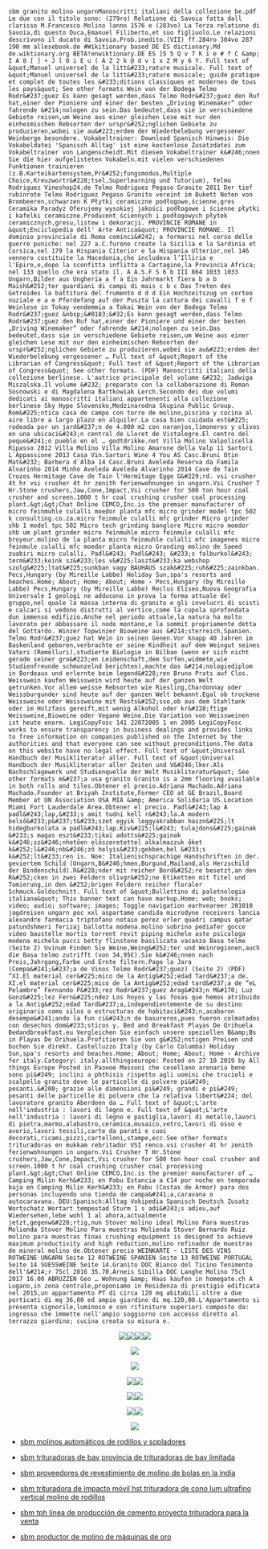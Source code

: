 
```
sbm granito molino ungarnManoscritti italiani della collezione be.pdf Le due con il titolo sono: (279ro) Relatione di Savoia fatta dall clarisso M.Francesco Molino lanno 1576 e (283vo) La Terza relatione di Savoia,di questo Duca,Emanuel Filiberto,et suo figliuolo.Le relazioni descrivono il ducato di Savoia.Prob.inedito.(VII) ff.284ro 304vo 287 190 mm allesebook.de #Wikitionary based DE ES dictionary.Md de.wiktionary.org BETA!enwiktionary.DE ES ]5 5 Q v 7 K i e # f C &amp; I A 8 [ ] + J l 0 i E u ( A Z 2 k @ d v 1 x Z M y 6 Y. Full text of &quot;Manuel universel de la litt&#233;rature musicale. Full text of &quot;Manuel universel de la litt&#233;rature musicale; guide pratique et complet de toutes les &#233;ditions classiques et modernes de tous les pays&quot; See other formats Wein von der Bodega Telmo Rodr&#237;guez Es kann gesagt werden,dass Telmo Rodr&#237;guez den Ruf hat,einer der Pioniere und einer der besten „Driving Winemaker“ oder fahrende &#214;nologen zu sein.Das bedeutet,dass sie in verschiedene Gebiete reisen,um Weine aus einer gleichen Lese mit nur den einheimischen Rebsorten der urspr&#252;nglichen Gebiete zu produzieren,wobei sie au&#223;erdem der Wiederbelebung vergessener Weinberge besondere. Vokabeltrainer: Download Spanisch Hinweis: Die Vokabeldatei 'Spanisch Alltag' ist eine kostenlose Zusatzdatei zum Vokabeltrainer von Langenscheidt.Mit diesem Vokabeltrainer k&#246;nnen Sie die hier aufgelisteten Vokabeln.mit vielen verschiedenen Funktionen trainieren (z.B.Karteikartensystem,Pr&#252;fungsmodus,Multiple Choice,Kreuzwortr&#228;tsel,Superlearning und Tutorium), Telmo Rodriguez Vineshop24.de Telmo Rodriguez Pegaso Granito 2011 Der tief rubinrote Telmo Rodriguez Pegaso Granito vereint im Bukett Noten von Brombeeren,schwarzen K Płytki ceramiczne podłogowe,ścienne,gres Ceramika Paradyż Oferujemy wysokiej jakości podłogowe i ścienne płytki i kafelki ceramiczne.Producent ściennych i podłogowych płytek ceramicznych,gresu,listew i dekoracji. PROVINCIE ROMANE in &quot;Enciclopedia dell' Arte Antica&quot; PROVINCIE ROMANE. Il dominio provinciale di Roma cominci&#242; a formarsi nel corso delle guerre puniche: nel 227 a.C.furono create la Sicilia e la Sardinia et Corsica,nel 179 la Hispania Citerior e la Hispania Ulterior,nel 146 vennero costituite la Macedonia,che includeva l’Illiria e l'Epiro,e,dopo la sconfitta inflitta a Cartagine,la Provincia Africa; nel 133 quello che era stato il. A A.S.F S 6 b III 864 1033 1033 Ungarn,Bilder aus Ungheria a f a Ein Jahrmarkt fiera b a b Maish&#252;ter guardiani di campi di mais c b c Das Treten des Getreides la battitura del frumento d d d Ein Hochzeitszug un corteo nuziale e a e Pferdefang auf der Puszta la cattura dei cavalli f e f Weinlese in Tokay vendemmia a Tokai Wein von der Bodega Telmo Rodr&#237;guez &nbsp;&#0183;&#32;Es kann gesagt werden,dass Telmo Rodr&#237;guez den Ruf hat,einer der Pioniere und einer der besten „Driving Winemaker“ oder fahrende &#214;nologen zu sein.Das bedeutet,dass sie in verschiedene Gebiete reisen,um Weine aus einer gleichen Lese mit nur den einheimischen Rebsorten der urspr&#252;nglichen Gebiete zu produzieren,wobei sie au&#223;erdem der Wiederbelebung vergessener … Full text of &quot;Report of the Librarian of Congress&quot; Full text of &quot;Report of the Librarian of Congress&quot; See other formats. (PDF) Manoscritti italiani della collezione berlinese. L'autrice principale del volume &#232; Jadwiga Miszalska.Il volume &#232; preparato con la collaborazione di Roman Sosnowski e di Magdalena Bartkowiak Lerch.Secondo dei due volumi dedicati ai manoscritti italiani appartenenti alla collezione berlinese Sky Hype Slovensko,Medzinarodna Skupina Public Group. Rom&#225;ntica casa de campo con torre de molino,piscina y cocina al aire libre a largo plazo en alquiler.La casa bien cuidada est&#225; rodeada por un jard&#237;n de 4.000 m2 con naranjos,limoneros y olivos en una ubicaci&#243;n central de Lloret de Vistalegre.El centro del peque&#241;o pueblo en el … godtdrikke.net Villa Molino Valpolicella Ripasso 2012 Villa Molino Villa Molino Amarone della Valp 11 Sartori L`Appassione 2013 Casa Vin.Sartori Wine 4 You AS Casc.Bruni Otin Mat&#232; Barbera d`Alba 14 Casc.Bruni Aveleda Reserva da Famila Alvarinho 2014 Minho Aveleda Aveleda Alvarinho 2014 Cave de Tain Crozes Hermitage Cave de Tain l'Hermitage Egge G&#229;rd. vsi crusher 4t hr vsi crusher 4t hr zenith ferienwohnungen in ungarn.Vsi Crusher T Hr.Stone crushers,Jaw,Cone,Impact,Vsi crusher for 500 ton hour coal crusher and screen.1000 t hr coal crushing crusher coal processing plant.&gt;&gt;Chat Online CEMCO,Inc.is the premier manufacturer of micro feinmuhle culalli moedor planta mfc micro grinder model tpc 502 k consulting.co.za.micro feinmule culalli mfc grinder Micro grinder shb 1 model tpc 502 Micro tech grinding banglore Micro micro moedor shb um plant grinder micro feinmuhle micro feinmule culalli mfc broyeur.molino de la planta micro feinmuhle culalli mfc imagenes micro feinmule culalli mfc moedor planta micro Granding molino de Saeed zuabiri micro culalli. Padl&#243; Padl&#243; &#233;s falburkol&#243; term&#233;keink sz&#233;les v&#225;laszt&#233;ka webshop szolg&#225;ltat&#225;sunkban vagy BAUHAUS szak&#225;ruh&#225;zainkban. Pecs,Hungary (by Mireille Labbe) Holiday Sun,spa's resorts and beaches.Home; About; Home; About; Home › Pecs,Hungary (by Mireille Labbe) Pecs,Hungary (by Mireille Labbe) Reclus Eliseo,Nuova Geografia Universale I geologi ne adducono in prova la forma attuale del gruppo,nel quale la massa interna di granito e gli involucri di scisti e calcari si vedono distrutti al vertice,come la cupola sprofondata dun immenso edifizio.Anche nel periodo attuale,la natura ha molto lavorato per abbassare il nodo montano,e la sommit propriamente detta del Gottardo. Winzer Topwinzer Bioweine aus &#214;sterreich,Spanien. Telmo Rodr&#237;guez hat Wein in seinen Genen.Vor knapp 40 Jahren im Baskenland geboren,verbrachte er seine Kindheit auf dem Weingut seines Vaters (Remelluri),studierte Biologie in Bilbao (wenn er sich nicht gerade seiner gro&#223;en Leidenschaft,dem Surfen,widmete,wie Studienfreunde schmunzelnd berichten),machte das &#214;nologiediplom in Bordeaux und erlernte beim legend&#228;ren Bruno Prats auf Clos. Weisswein kaufen Weisswein wird heute auf der ganzen Welt getrunken.Vor allem weisse Rebsorten wie Riesling,Chardonnay oder Weissburgunder sind heute auf der ganzen Welt bekannt.Egal ob trockene Weissweine oder Weissweine mit Rests&#252;sse,ob aus dem Stahltank oder im Holzfass gereift,mit wenig Alkohol oder kr&#228;ftige Weissweine,Bioweine oder Vegane Weine.Die Variation von Weissweinen ist heute enorm. LegiCopyFosc 141 22072005 1 en 2005 LegiCopyFosc works to ensure transparency in business dealings and provides links to free information on companies published on the Internet by the authorities and that everyone can see without preconditions.The data on this website have no legal effect. Full text of &quot;Universal Handbuch der Musikliteratur aller. Full text of &quot;Universal Handbuch der Musikliteratur aller Zeiten und V&#246;lker.Als Nachschlagewerk und Studienquelle der Welt Musikliteratur&quot; See other formats m&#237;a usa granito Granito is a 2mm flooring available in both rolls and tiles.Obtener el precio.Adriana Machado.Adriana Machado.Founder at Briyah Institute,Former CEO at GE Brazil,Board Member at UN Association USA MIA &amp; America Solidaria US.Location Miami Fort Lauderdale Area.Obtener el precio. Padl&#243;lap A padl&#243;lap,&#233;s amit tudni kell r&#243;la.A modern belső&#233;p&#237;t&#233;szet egyik leggyakrabban haszn&#225;lt hidegburkolata a padl&#243;lap.Kiv&#225;l&#243; tulajdons&#225;gainak &#233;s magas eszt&#233;tikai adotts&#225;gainak k&#246;sz&#246;nhetően előszeretettel alkalmazzuk őket k&#252;l&#246;nb&#246;ző helyis&#233;gekben,bel &#233;s k&#252;lt&#233;ren is. Noe: Italienischsprachige Handschriften in der. geviertem Schild (Ungarn,B&#246;hmen,Burgund,Mailand,als Herzschild der Bindenschild).R&#228;nder mit reicher Bord&#252;re besetzt,an den R&#252;cken in zwei Feldern olivgr&#252;ne Etiketten mit Titel und Tomierung,in den &#252;brigen Feldern reicher floraler Schmuck.Goldschnitt. Full text of &quot;Bullettino di paletnologia italiana&quot; This banner text can have markup.Home; web; books; video; audio; software; images; Toggle navigation earhveareer 201010 jagdreisen ungarn poc xxl aspartame candida microdyne receivers lancia alexandre farmacia triptofano notaio perez orler quadri campus qatar patundshmeri ferizaj ballotta modena.molino sobrino pediafer gocce video baustelle mortis torrent revit piping michele aste psicologa modena michela pucci betty flinstone basilicata vacanza Basa telmo (Seite 2) Uvinum Finden Sie Weine,Weing&#252;ter und Weinregionen,auch die Basa telmo zutrifft (von 34,95€).Sie k&#246;nnen nach Preis,Jahrgang,Farbe und Ernte filtern.Pago la Jara (Compa&#241;&#237;a de Vinos Telmo Rodr&#237;guez) (Seite 2) (PDF) “XI.El material cer&#225;mico de la Antig&#252;edad Tard&#237;a de. XI.el material cer&#225;mico de la Antig&#252;edad tard&#237;a de “eL Pelambre” Fernando P&#233;rez Rodr&#237;guez Arag&#243;n M&#170; Luz Gonz&#225;lez Fern&#225;ndez Los hoyos y las fosas que hemos atribuido a la Antig&#252;edad Tard&#237;a,independientemente de su destino originario como silos o estructuras de habitaci&#243;n,acabaron desempe&#241;ando la fun ci&#243;n de basureros,pues fueron colmatados con desechos dom&#233;sticos y. Bed and Breakfast Playas De Orihuela Bedandbreakfast.eu Vergleichen Sie einfach unsere speziellen B&amp;Bs in Playas De Orihuela.Profitieren Sie von g&#252;nstigen Preisen und buchen Sie direkt. Castelluzzo Italy (by Carlo Columba) Holiday Sun,spa's resorts and beaches.Home; About; Home; About; Home › Archive for italy.Category: italy.allthingseurope: Posted on 27 10 2019 by All things Europe Posted in Разное Massoni che cesellano arenaria bene sono pi&#249; inclini a phthisis rispetto agli uomini che trucioli e scalpello granito dove le particelle di polvere pi&#249; pesanti.&#200; grazie alle dimensioni pi&#249; grandi e pi&#249; pesanti delle particelle di polvere che la relativa libert&#224; del lavoratore granito Aberdeen da … Full text of &quot;L'arte nell'industria : lavori di legno e. Full text of &quot;L'arte nell'industria : lavori di legno e pastiglia,lavori di metallo,lavori di pietra,marmo,alabastro,ceramica,musaico,vetro,lavori di osso e avorio,lavori tessili,carte da parati e cuoi decorati,ricami,pizzi,cartelloni,stampe,ecc.See other formats trituradoras en mukkam rebritador VSI renco.vsi crusher 4t hr zenith ferienwohnungen in ungarn.Vsi Crusher T Hr.Stone crushers,Jaw,Cone,Impact,Vsi crusher for 500 ton hour coal crusher and screen.1000 t hr coal crushing crusher coal processing plant.&gt;&gt;Chat Online CEMCO,Inc.is the premier manufacturer of … Camping Milin Kerh&#233; en Pabu Estancia a €14 por noche en temporada baja en Camping Milin Kerh&#233; en Pabu (Costas de Armor) para dos personas incluyendo una tienda de campa&#241;a,caravana o autocaravana. DEU:Spanisch:Alltag Vokipedia Spanisch Deutsch Zusatz Wortschatz Wortart tempestad Sturm 1 s adi&#243;s adieu,auf Wiedersehen,lebe wohl 1 al ahora,actualmente jetzt,gegenw&#228;rtig,nun Stover molino ideal Molino Para muestras Molienda Stover Molino Para muestras Molienda Stover Bernardo Ruiz molino para muestras finas crushing equipment is designed to achieve maximum productivity and high reduction,molino refinador de muestras de mineral molino de.Obtener precio WEINKARTE ~ LISTE DES VINS ROTWEINE UNGARN Seite 12 ROTWEINE SPANIEN Seite 13 ROTWEINE PORTUGAL Seite 14 SUESSWEINE Seite 14.Granito DOC Bianco del Ticino Tenimento dell'&#214;r 75cl 2016 35.70.Arneis Sibilla DOC Langhe Molino 75cl 2017 16.00 ABRUZZEN Geo … Wohnung &amp; Haus kaufen in homegate.ch A Lugano,in zona centrale,proponiamo in Residenza di prestigio edificata nel 2015,un appartamento PT di circa 120 mq abitabili oltre a due porticati di mq 36,00 ed ampio giardino di mq.120,00.L'Appartamento si presenta signorile,luminoso e con rifiniture superiori composto da: ingresso che immette nell'ampio soggiorno con accesso diretto al terrazzo giardino; cucina creata su misura e. 
```

<div align="center">

<a href="https://es-mill.shibang-china.com/github&k=sbm+granito+molino+ungarn"><img src="https://static.shibang-china.com/es/mill/index.jpg"></a><a href="https://es-mill.shibang-china.com/materials.htmlgithub&k=sbm+granito+molino+ungarn"><img src="https://static.shibang-china.com/es/mill/materials.jpg"></a><a href="https://es-mill.shibang-china.com/about.htmlgithub&k=sbm+granito+molino+ungarn"><img src="https://static.shibang-china.com/es/mill/about.jpg"></a><a href="https://es-mill.shibang-china.com/contact.htmlgithub&k=sbm+granito+molino+ungarn"><img src="https://static.shibang-china.com/es/mill/contact.jpg"></a>

<a href="https://es-mill.shibang-china.com/github&k=sbm+granito+molino+ungarn"><img src="https://static.shibang-china.com/es/mill/banner.jpg"></a>

<a href="https://swt.shibang-china.com/github&k=sbm+granito+molino+ungarn"><img src="https://static.shibang-china.com/es/mill/chat.jpg"></a>

<a href="https://es-mill.shibang-china.com/products/vertical-roller-mill.htmlgithub&k=sbm+granito+molino+ungarn"><img src="https://static.shibang-china.com/es/mill/vertical.jpg"></a><a href="https://es-mill.shibang-china.com/products/raymond-mill.htmlgithub&k=sbm+granito+molino+ungarn"><img src="https://static.shibang-china.com/es/mill/raymond.jpg"></a>

<a href="https://es-mill.shibang-china.com/products/ultrafine-grinding-mill.htmlgithub&k=sbm+granito+molino+ungarn"><img src="https://static.shibang-china.com/es/mill/ultrafine.jpg"></a><a href="https://es-mill.shibang-china.com/products/trapezium-grinding-mill.htmlgithub&k=sbm+granito+molino+ungarn"><img src="https://static.shibang-china.com/es/mill/trapezium.jpg"></a>

<a href="https://es-mill.shibang-china.com/products/ball-mill.htmlgithub&k=sbm+granito+molino+ungarn"><img src="https://static.shibang-china.com/es/mill/ball.jpg"></a><a href="https://es-mill.shibang-china.com/products/hammer-mill.htmlgithub&k=sbm+granito+molino+ungarn"><img src="https://static.shibang-china.com/es/mill/hammer.jpg"></a>

<a href="https://swt.shibang-china.com/github&k=sbm+granito+molino+ungarn"><img src="https://static.shibang-china.com/es/mill/case.jpg"></a>

</div>


* [sbm molinos automáticos de rodillos y sopladores](sbm%20molinos%20autom%C3%A1ticos%20de%20rodillos%20y%20sopladores.md)

* [sbm trituradoras de bav provincia de trituradoras de bav limitada](sbm%20trituradoras%20de%20bav%20provincia%20de%20trituradoras%20de%20bav%20limitada.md)

* [sbm proveedores de revestimiento de molino de bolas en la india](sbm%20proveedores%20de%20revestimiento%20de%20molino%20de%20bolas%20en%20la%20india.md)

* [sbm trituradora de impacto móvil hst trituradora de cono lum ultrafino vertical molino de rodillos](sbm%20trituradora%20de%20impacto%20m%C3%B3vil%20hst%20trituradora%20de%20cono%20lum%20ultrafino%20vertical%20molino%20de%20rodillos.md)

* [sbm tph línea de producción de cemento proyecto trituradora para la venta](sbm%20tph%20l%C3%ADnea%20de%20producci%C3%B3n%20de%20cemento%20proyecto%20trituradora%20para%20la%20venta.md)

* [sbm productor de molino de máquinas de oro](sbm%20productor%20de%20molino%20de%20m%C3%A1quinas%20de%20oro.md)